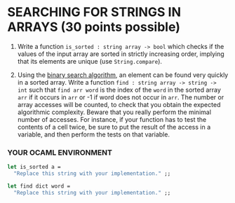 # SEARCHING FOR STRINGS IN ARRAYS  (30 points possible)
1. Write a function `is_sorted : string array -> bool` which checks if the values of the input array are sorted in strictly increasing order, implying that its elements are unique (use `String.compare`).

2. Using the [binary search algorithm](https://en.wikipedia.org/wiki/Binary_search_algorithm), an element can be found very quickly in a sorted array.
Write a function `find : string array -> string -> int` such that `find arr word` is the index of the `word` in the sorted array `arr` if it occurs in `arr` or -1 if word does not occur in `arr`.
The number or array accesses will be counted, to check that you obtain the expected algorithmic complexity. Beware that you really perform the minimal number of accesses. For instance, if your function has to test the contents of a cell twice, be sure to put the result of the access in a variable, and then perform the tests on that variable.

### YOUR OCAML ENVIRONMENT
```ocaml
let is_sorted a =
  "Replace this string with your implementation." ;;

let find dict word =
  "Replace this string with your implementation." ;;
```
